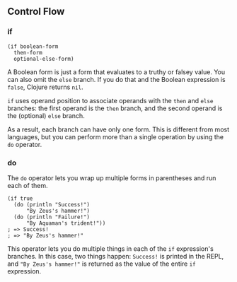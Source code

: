 ## Control Flow

### if

```
(if boolean-form
  then-form
  optional-else-form)
```

A Boolean form is just a form that evaluates to a truthy or falsey value. You can also omit the `else` branch. If you do that and the Boolean expression is `false`, Clojure returns `nil`.

`if` uses operand position to associate operands with the `then` and `else` branches: the first operand is the `then` branch, and the second operand is the (optional) `else` branch.

As a result, each branch can have only one form. This is different from most languages, but you can perform more than a single operation by using the `do` operator.


### do

The `do` operator lets you wrap up multiple forms in parentheses and run each of them.

```
(if true
  (do (println "Success!")
      "By Zeus's hammer!")
  (do (println "Failure!")
      "By Aquaman's trident!"))
; => Success!
; => "By Zeus's hammer!"
```

This operator lets you do multiple things in each of the `if` expression's branches. In this case, two things happen: `Success!` is printed in the REPL, and `"By Zeus's hammer!"` is returned as the value of the entire `if` expression.